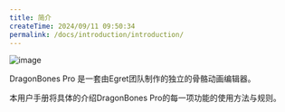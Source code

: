 ```yaml
---
title: 简介
createTime: 2024/09/11 09:50:34
permalink: /docs/introduction/introduction/
---
```

![image](561766be2385d.png)

DragonBones Pro 是一套由Egret团队制作的独立的骨骼动画编辑器。

本用户手册将具体的介绍DragonBones Pro的每一项功能的使用方法与规则。

